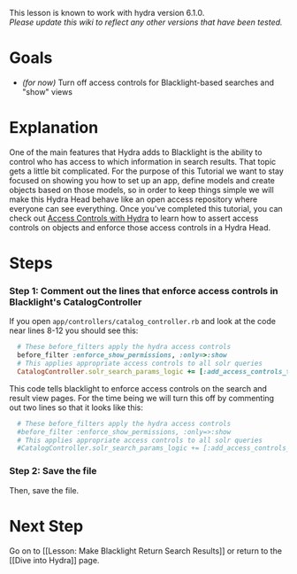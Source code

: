 This lesson is known to work with hydra version 6.1.0.   
_Please update this wiki to reflect any other versions that have been tested._

# Goals
* *(for now)* Turn off access controls for Blacklight-based searches and "show" views 

# Explanation
One of the main features that Hydra adds to Blacklight is the ability to control who has access to which information in search results.  That topic gets a little bit complicated.  For the purpose of this Tutorial we want to stay focused on showing you how to set up an app, define models and create objects based on those models, so in order to keep things simple we will make this Hydra Head behave like an open access repository where everyone can see everything.  Once you've completed this tutorial, you can check out [Access Controls with Hydra](https://github.com/projecthydra/hydra-head/wiki/Access-Controls-with-Hydra) to learn how to assert access controls on objects and enforce those access controls in a Hydra Head.

# Steps

### Step 1: Comment out the lines that enforce access controls in Blacklight's CatalogController

If you open ```app/controllers/catalog_controller.rb``` and look at the code near lines 8-12 you should see this:
```ruby
  # These before_filters apply the hydra access controls
  before_filter :enforce_show_permissions, :only=>:show
  # This applies appropriate access controls to all solr queries
  CatalogController.solr_search_params_logic += [:add_access_controls_to_solr_params]
```

This code tells blacklight to enforce access controls on the search and result view pages.  For the time being we will turn this off by commenting out two lines so that it looks like this:

```ruby
  # These before_filters apply the hydra access controls
  #before_filter :enforce_show_permissions, :only=>:show
  # This applies appropriate access controls to all solr queries
  #CatalogController.solr_search_params_logic += [:add_access_controls_to_solr_params]
```

### Step 2: Save the file

Then, save the file.


# Next Step
Go on to [[Lesson: Make Blacklight Return Search Results]] or return to the [[Dive into Hydra]] page.
